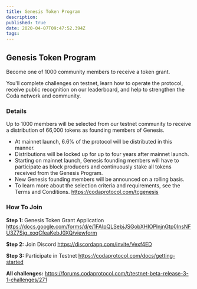 ```yaml
---
title: Genesis Token Program
description: 
published: true
date: 2020-04-07T09:47:52.394Z
tags: 
---
```


## Genesis Token Program

Become one of 1000 community members to receive a token grant.

You'll complete challenges on testnet, learn how to operate the protocol, receive public recognition on our leaderboard, and help to strengthen the Coda network and community.

### Details

Up to 1000 members will be selected from our testnet community to receive a distribution of 66,000 tokens as founding members of Genesis.

* At mainnet launch, 6.6% of the protocol will be distributed in this manner.<br>
* Distributions will be locked up for up to four years after mainnet launch.<br>
* Starting on mainnet launch, Genesis founding members will have to participate as block producers and continuously stake all tokens received from the Genesis Program.<br>
* New Genesis founding members will be announced on a rolling basis.<br>
* To learn more about the selection criteria and requirements, see the Terms and Conditions. https://codaprotocol.com/tcgenesis

### How To Join

**Step 1:** Genesis Token Grant Application https://docs.google.com/forms/d/e/1FAIpQLSebjJSGobXHIOPlnjnGtp0InsNFU3Z7Sig_xoqCfeaKebJ0XQ/viewform

**Step 2:** Join Discord https://discordapp.com/invite/Vexf4ED

**Step 3:** Participate in Testnet https://codaprotocol.com/docs/getting-started

**All challenges:** https://forums.codaprotocol.com/t/testnet-beta-release-3-1-challenges/271
